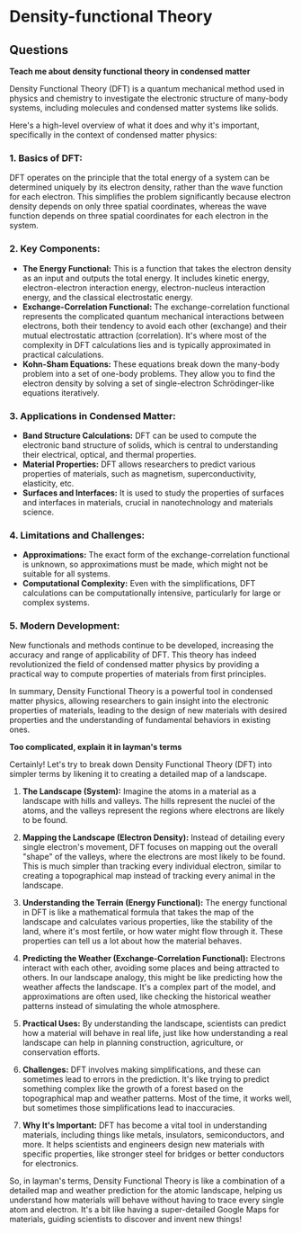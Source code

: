 # Density-functional Theory


## Questions

**Teach me about density functional theory in condensed matter**

Density Functional Theory (DFT) is a quantum mechanical method used in physics and chemistry to investigate the electronic structure of many-body systems, including molecules and condensed matter systems like solids.

Here's a high-level overview of what it does and why it's important, specifically in the context of condensed matter physics:

### 1. Basics of DFT:

DFT operates on the principle that the total energy of a system can be determined uniquely by its electron density, rather than the wave function for each electron. This simplifies the problem significantly because electron density depends on only three spatial coordinates, whereas the wave function depends on three spatial coordinates for each electron in the system.

### 2. Key Components:

- **The Energy Functional:** This is a function that takes the electron density as an input and outputs the total energy. It includes kinetic energy, electron-electron interaction energy, electron-nucleus interaction energy, and the classical electrostatic energy.
- **Exchange-Correlation Functional:** The exchange-correlation functional represents the complicated quantum mechanical interactions between electrons, both their tendency to avoid each other (exchange) and their mutual electrostatic attraction (correlation). It's where most of the complexity in DFT calculations lies and is typically approximated in practical calculations.
- **Kohn-Sham Equations:** These equations break down the many-body problem into a set of one-body problems. They allow you to find the electron density by solving a set of single-electron Schrödinger-like equations iteratively.

### 3. Applications in Condensed Matter:

- **Band Structure Calculations:** DFT can be used to compute the electronic band structure of solids, which is central to understanding their electrical, optical, and thermal properties.
- **Material Properties:** DFT allows researchers to predict various properties of materials, such as magnetism, superconductivity, elasticity, etc.
- **Surfaces and Interfaces:** It is used to study the properties of surfaces and interfaces in materials, crucial in nanotechnology and materials science.

### 4. Limitations and Challenges:

- **Approximations:** The exact form of the exchange-correlation functional is unknown, so approximations must be made, which might not be suitable for all systems.
- **Computational Complexity:** Even with the simplifications, DFT calculations can be computationally intensive, particularly for large or complex systems.

### 5. Modern Development:

New functionals and methods continue to be developed, increasing the accuracy and range of applicability of DFT. This theory has indeed revolutionized the field of condensed matter physics by providing a practical way to compute properties of materials from first principles.

In summary, Density Functional Theory is a powerful tool in condensed matter physics, allowing researchers to gain insight into the electronic properties of materials, leading to the design of new materials with desired properties and the understanding of fundamental behaviors in existing ones.

**Too complicated, explain it in layman's terms**

Certainly! Let's try to break down Density Functional Theory (DFT) into simpler terms by likening it to creating a detailed map of a landscape.

1. **The Landscape (System):** Imagine the atoms in a material as a landscape with hills and valleys. The hills represent the nuclei of the atoms, and the valleys represent the regions where electrons are likely to be found.

2. **Mapping the Landscape (Electron Density):** Instead of detailing every single electron's movement, DFT focuses on mapping out the overall "shape" of the valleys, where the electrons are most likely to be found. This is much simpler than tracking every individual electron, similar to creating a topographical map instead of tracking every animal in the landscape.

3. **Understanding the Terrain (Energy Functional):** The energy functional in DFT is like a mathematical formula that takes the map of the landscape and calculates various properties, like the stability of the land, where it's most fertile, or how water might flow through it. These properties can tell us a lot about how the material behaves.

4. **Predicting the Weather (Exchange-Correlation Functional):** Electrons interact with each other, avoiding some places and being attracted to others. In our landscape analogy, this might be like predicting how the weather affects the landscape. It's a complex part of the model, and approximations are often used, like checking the historical weather patterns instead of simulating the whole atmosphere.

5. **Practical Uses:** By understanding the landscape, scientists can predict how a material will behave in real life, just like how understanding a real landscape can help in planning construction, agriculture, or conservation efforts.

6. **Challenges:** DFT involves making simplifications, and these can sometimes lead to errors in the prediction. It's like trying to predict something complex like the growth of a forest based on the topographical map and weather patterns. Most of the time, it works well, but sometimes those simplifications lead to inaccuracies.

7. **Why It's Important:** DFT has become a vital tool in understanding materials, including things like metals, insulators, semiconductors, and more. It helps scientists and engineers design new materials with specific properties, like stronger steel for bridges or better conductors for electronics.

So, in layman's terms, Density Functional Theory is like a combination of a detailed map and weather prediction for the atomic landscape, helping us understand how materials will behave without having to trace every single atom and electron. It's a bit like having a super-detailed Google Maps for materials, guiding scientists to discover and invent new things!

